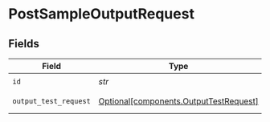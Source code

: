 # PostSampleOutputRequest


## Fields

| Field                                                                                  | Type                                                                                   | Required                                                                               | Description                                                                            |
| -------------------------------------------------------------------------------------- | -------------------------------------------------------------------------------------- | -------------------------------------------------------------------------------------- | -------------------------------------------------------------------------------------- |
| `id`                                                                                   | *str*                                                                                  | :heavy_check_mark:                                                                     | Output Id                                                                              |
| `output_test_request`                                                                  | [Optional[components.OutputTestRequest]](../../models/components/outputtestrequest.md) | :heavy_minus_sign:                                                                     | OutputTestRequest object                                                               |